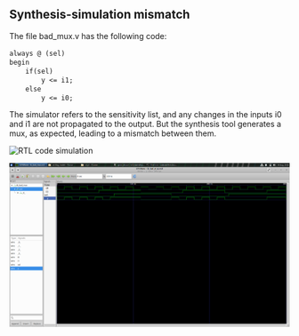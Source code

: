 ## Synthesis-simulation mismatch

The file bad_mux.v has the following code:

```
always @ (sel)
begin
	if(sel)
		y <= i1;
	else 
		y <= i0;
```

The simulator refers to the sensitivity list, and any changes in the inputs i0 and i1 are not propagated to the output. 
But the synthesis tool generates a mux, as expected, leading to a mismatch between them. 

![RTL code simulation](DAY_4/bad_mux/DAY_4/bad_mux/badmux_sim.png)

![Gate level simulation](DAY_4/bad_mux/badmux_gls.png)

